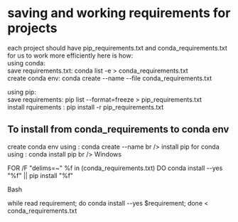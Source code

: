 # saving and working requirements for projects
each project should have pip_requirements.txt and conda_requirements.txt for us to work more efficiently here is how:<br />
using conda:<br />
save requirements.txt: conda list -e > conda_requirements.txt<br />
create conda env: conda create --name --file conda_requirements.txt<br />

using pip:<br />
save requirements: pip list --format=freeze > pip_requirements.txt<br />
install rquirements : pip install -r pip_requirements.txt<br />


## To install from  conda_requirements to conda env 
create conda env using : conda create --name <env name> br />
install pip for conda using : conda install pip br />
Windows <br />

FOR /F "delims=~" %f in (conda_requirements.txt) DO conda install --yes "%f" || pip install "%f"<br />

Bash<br />

while read requirement; do conda install --yes $requirement; done < conda_requirements.txt<br />
